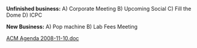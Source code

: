 <strong>Unfinished business:</strong>
A)  Corporate Meeting
B)  Upcoming Social
C)  Fill the Dome
D)  ICPC

<strong>New Business:</strong>
A)  Pop machine
B)  Lab Fees Meeting

<a href='http://www.acm.ndsu.nodak.edu/wp-content/uploads/2008/11/2008-11-10.doc'> ACM Agenda 2008-11-10.doc</a>
